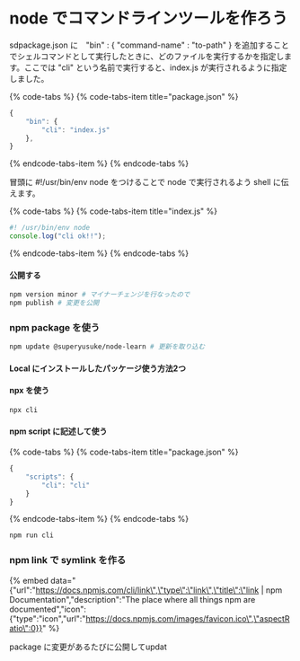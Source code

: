 # node でコマンドラインツールを作ろう

  sdpackage.json に　"bin" :  { "command-name" : "to-path" } を追加することでシェルコマンドとして実行したときに、どのファイルを実行するかを指定します。ここでは "cli" という名前で実行すると、index.js が実行されるように指定しました。

{% code-tabs %}
{% code-tabs-item title="package.json" %}
```javascript
{
    "bin": {
        "cli": "index.js"
    },
}
```
{% endcode-tabs-item %}
{% endcode-tabs %}

冒頭に \#!/usr/bin/env node をつけることで node で実行されるよう shell に伝えます。

{% code-tabs %}
{% code-tabs-item title="index.js" %}
```javascript
#! /usr/bin/env node
console.log("cli ok!!");
```
{% endcode-tabs-item %}
{% endcode-tabs %}

#### 公開する

```bash
npm version minor # マイナーチェンジを行なったので
npm publish # 変更を公開
```

### npm package を使う

```bash
npm update @superyusuke/node-learn # 更新を取り込む
```

#### Local にインストールしたパッケージ使う方法2つ

#### npx を使う

```bash
npx cli
```

#### npm script に記述して使う

{% code-tabs %}
{% code-tabs-item title="package.json" %}
```javascript
{
    "scripts": {
        "cli": "cli"
    }
}
```
{% endcode-tabs-item %}
{% endcode-tabs %}

```bash
npm run cli
```

### npm link で symlink を作る

{% embed data="{\"url\":\"https://docs.npmjs.com/cli/link\",\"type\":\"link\",\"title\":\"link \| npm Documentation\",\"description\":\"The place where all things npm are documented\",\"icon\":{\"type\":\"icon\",\"url\":\"https://docs.npmjs.com/images/favicon.ico\",\"aspectRatio\":0}}" %}

package に変更があるたびに公開してupdat


